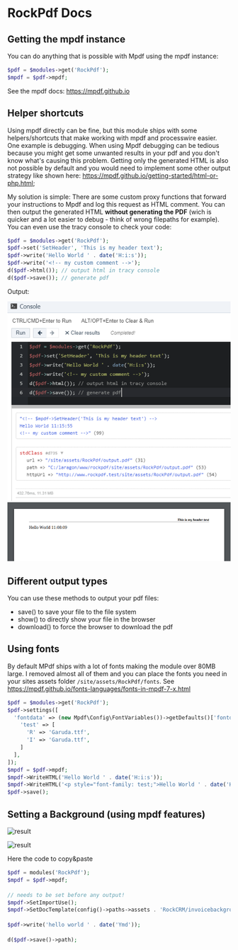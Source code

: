 # RockPdf Docs

## Getting the mpdf instance

You can do anything that is possible with Mpdf using the mpdf instance:

```php
$pdf = $modules->get('RockPdf');
$mpdf = $pdf->mpdf;
```

See the mpdf docs: https://mpdf.github.io

## Helper shortcuts

Using mpdf directly can be fine, but this module ships with some helpers/shortcuts that make
working with mpdf and processwire easier. One example is debugging. When using Mpdf
debugging can be tedious because you might get some unwanted results in your pdf and
you don't know what's causing this problem. Getting only the generated HTML is also
not possible by default and you would need to implement some other output strategy like
shown here: https://mpdf.github.io/getting-started/html-or-php.html;

My solution is simple: There are some custom proxy functions that forward your instructions
to Mpdf and log this request as HTML comment. You can then output the generated HTML
**without generating the PDF** (wich is quicker and a lot easier to debug - think
of wrong filepaths for example). You can even use the tracy console to check your code:

```php
$pdf = $modules->get('RockPdf');
$pdf->set('SetHeader', 'This is my header text');
$pdf->write('Hello World ' . date('H:i:s'));
$pdf->write('<!-- my custom comment -->');
d($pdf->html()); // output html in tracy console
d($pdf->save()); // generate pdf
```

Output:

![save.png](images/save.png)
![save.png](images/output.png)

## Different output types

You can use these methods to output your pdf files:

* save() to save your file to the file system
* show() to directly show your file in the browser
* download() to force the browser to download the pdf

## Using fonts

By default MPdf ships with a lot of fonts making the module over 80MB large. I removed almost all of them and you can place the fonts you need in your sites assets folder `/site/assets/RockPdf/fonts`. See https://mpdf.github.io/fonts-languages/fonts-in-mpdf-7-x.html

```php
$pdf = $modules->get('RockPdf');
$pdf->settings([
  'fontdata' => (new Mpdf\Config\FontVariables())->getDefaults()['fontdata'] + [
    'test' => [
      'R' => 'Garuda.ttf',
      'I' => 'Garuda.ttf',
    ]
  ],
]);
$mpdf = $pdf->mpdf;
$mpdf->WriteHTML('Hello World ' . date('H:i:s'));
$mpdf->WriteHTML('<p style="font-family: test;">Hello World ' . date('H:i:s') . '</p>');
$pdf->save();
```

## Setting a Background (using mpdf features)


![result](https://i.imgur.com/rrZC01M.png)

![result](https://i.imgur.com/WQj8PTG.png)

Here the code to copy&paste

```php
$pdf = modules('RockPdf');
$mpdf = $pdf->mpdf;

// needs to be set before any output!
$mpdf->SetImportUse();
$mpdf->SetDocTemplate(config()->paths->assets . 'RockCRM/invoicebackgrounds/background.pdf');

$pdf->write('hello world ' . date('Ymd'));

d($pdf->save()->path);
```

